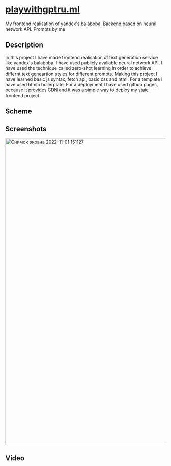 # [playwithgptru.ml](https://playwithgptru.ml/)
My frontend realisation of yandex's balaboba. Backend based on neural network API. Prompts by me

## Description
In this project I have made frontend realisation of text generation service like yandex's balaboba. I have used publicly avaliable neural network API. I have used the technique called zero-shot learning in order to achieve differnt text geneartion styles for different prompts. Making this project I have learned basic js syntax, fetch api, basic css and html. For a template I have used html5 boilerplate. For a deployment I have used github pages, because it provides CDN and it was a simple way to deploy my staic frontend project.

## Scheme

## Screenshots
<img width="960" alt="Снимок экрана 2022-11-01 151127" src="https://user-images.githubusercontent.com/83648973/199210654-b5fe0e82-78d0-431d-8180-d83a6752109b.png">



## Video

